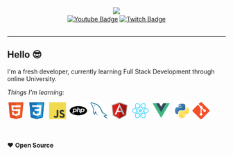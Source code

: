 <div id="header" align="center">
  <img src="https://i.giphy.com/media/nbr4zVb3rQKsIR3o5d/giphy.webp" width="150">
</div>

<div id="badges" align="center">
  <a href="https://www.youtube.com/@atypicalcoder"><img src="https://img.shields.io/badge/YouTube-red?style=for-the-badge&logo=youtube&logoColor=white" alt="Youtube Badge"></a>
  <a href="https://www.twitch.tv/atypicalcoder"><img src="https://img.shields.io/badge/Twitch-purple?style=for-the-badge&logo=twitch&logoColor=white" alt="Twitch Badge"></a>
</div>

<br>

---

## Hello 😎

I'm a fresh developer, currently learning Full Stack Development through online University. 

_Things I'm learning:_
<div id="languages">
  <img src="https://github.com/devicons/devicon/blob/master/icons/html5/html5-original.svg" title="HTML5" alt="HTML" width="40" height="40"/>&nbsp;
  <img src="https://github.com/devicons/devicon/blob/master/icons/css3/css3-original.svg"  title="CSS3" alt="CSS" width="40" height="40"/>&nbsp;
  <img src="https://github.com/devicons/devicon/blob/master/icons/javascript/javascript-original.svg" title="JavaScript" alt="JavaScript" width="40" height="40"/>&nbsp;
  <img src="https://github.com/devicons/devicon/blob/master/icons/php/php-plain.svg" title="PHP" alt="PHP" width="40" height="40"/>&nbsp;
  <img src="https://github.com/devicons/devicon/blob/master/icons/mysql/mysql-plain.svg" title="MySQL"  alt="MySQL" width="40" height="40"/>&nbsp;
  <img src="https://github.com/devicons/devicon/blob/master/icons/angularjs/angularjs-original.svg" title="Angular"  alt="Angular" width="40" height="40"/>&nbsp;
  <img src="https://github.com/devicons/devicon/blob/master/icons/react/react-original.svg" title="React" alt="React" width="40" height="40"/>&nbsp;
  <img src="https://github.com/devicons/devicon/blob/master/icons/vuejs/vuejs-original.svg" title="VueJS" alt="VueJS" width="40" height="40"/>&nbsp;
  <img src="https://github.com/devicons/devicon/blob/master/icons/python/python-original.svg" title="Python" **alt="Python" width="40" height="40"/>
  <img src="https://github.com/devicons/devicon/blob/master/icons/git/git-original.svg" title="Git" **alt="Git" width="40" height="40"/>
</div>

<br><br>
❤️ <strong>Open Source</strong>

